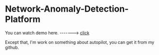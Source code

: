 # Network-Anomaly-Detection-Platform
You can watch demo here.  -------> [click](http://www.iqiyi.com/w_19s34sr395.html)

Except that, I'm work on something about autopilot, you can get it from my github.
